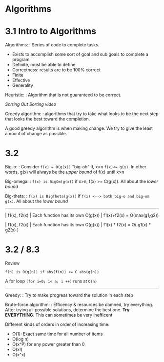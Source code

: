 # Algorithms

# 3.1 Intro to Algorithms

Algorithms:
  : Series of code to complete tasks.

 * Exists to accomplish some sort of goal and sub goals to complete a program
 * Definite, must be able to define
 * Correctness: results are to be 100% correct
 * Finite
 * Effective
 * Generality

Heuristic:
  : Algorithm that is not guaranteed to be correct.

*Sorting Out Sorting video*

Greedy algorithm:
  : algorithms that try to take what looks to be the next step that looks the
    best toward the completion.

A good greedy algorithm is when making change. We try to give the least amount
of change as possible.

# 3.2

Big-o:
  : Consider `f(x) = O(g(x))` "big-oh" if, x>n `f(x)<= g(x)`. In other words, g(x)
    will always be the *upper bound* of f(x) until x>n

Big-omega:
  : `f(x) is BigOm(g(x))` if x>n, f(x) >= C(g(x)). All about the *lower bound*

Big-theta:
  : `f(x) is BigTheta(g(x))` if `f(x) <--> both big-o and big-om g(x)`. All about the *lower bound*

 ******

| f1(x), f2(x)
| Each function has its own O(g(x))
| f1(x)+f2(x) = O(max(g1,g2))

| f1(x), f2(x)
| Each function has its own O(g(x))
| f1(x) * f2(x) = O( g1(x) * g2(x) )

# 3.2 / 8.3

Review

`f(n) is O(g(n)) if abs(f(n)) <= C abs(g(n))`

A for loop `(for i=0; i< a; i ++)` runs at `O(n)`

 ******

Greedy:
  : Try to make progress toward the solution in each step

Brute-force algorithm:
  : Efficency & resources be damned, try everything. After trying all possible
    solutions, determine the best one. **Try EVERYTHING**. This can sometimes
    be very inefficent

Different kinds of orders in order of increasing time:

 * O(1): Exact same time for all number of items
 * O(log n)
 * O(x^P) for any power greater than 0
 * O(x!)
 * O(x^x)


